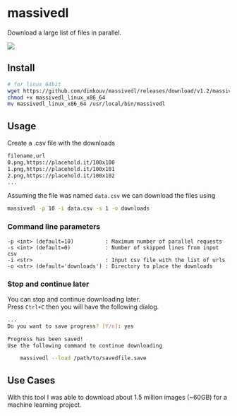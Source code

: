 # massivedl
Download a large list of files in parallel.

![](screenshots/output.gif)

## Install

```bash
# for linux 64bit
wget https://github.com/dimkouv/massivedl/releases/download/v1.2/massivedl_linux_amd64
chmod +x massivedl_linux_x86_64
mv massivedl_linux_x86_64 /usr/local/bin/massivedl
```

## Usage

Create a .csv file with the downloads
```bash
filename,url
0.png,https://placehold.it/100x100
1.png,https://placehold.it/100x101
2.png,https://placehold.it/100x102
...
```

Assuming the file was named `data.csv` we can download the files using
```bash
massivedl -p 10 -i data.csv -s 1 -o downloads
```


### Command line parameters
```
-p <int> (default=10)          : Maximum number of parallel requests
-s <int> (default=0)           : Number of skipped lines from input csv
-i <str>                       : Input csv file with the list of urls
-o <str> (default='downloads') : Directory to place the downloads
```

### Stop and continue later
You can stop and continue downloading later.  
Press `Ctrl+C` then you will have the following dialog.

```bash
...
Do you want to save progress? [Y/n]: yes

Progress has been saved!
Use the following command to continue downloading

	massivedl --load /path/to/savedfile.save
```


## Use Cases
With this tool I was able to download about 1.5 million images (~60GB) for a machine learning project.
